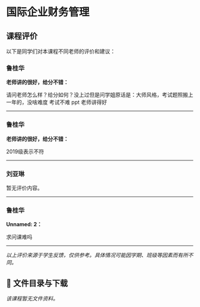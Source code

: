 # 国际企业财务管理

## 课程评价

以下是同学们对本课程不同老师的评价和建议：

### 鲁桂华

**老师讲的很好，给分不错：**

请问老师怎么样？给分如何？没上过但是问学姐原话是：大师风格，考试题照搬上一年的，没啥难度   考试不难 ppt 老师讲得好

---

### 鲁桂华

**老师讲的很好，给分不错：**

2019级表示不符

---

### 刘亚琳

暂无评价内容。

---

### 鲁桂华

**Unnamed: 2：**

求问课难吗

---

*以上评价来源于学生反馈，仅供参考。具体情况可能因学期、班级等因素而有所不同。*
## 📄 文件目录与下载

_该课程暂无文件资料。_
